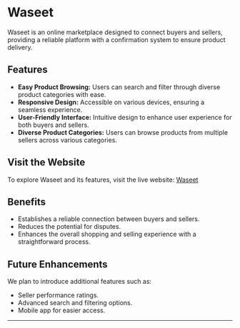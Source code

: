 # Waseet

Waseet is an online marketplace designed to connect buyers and sellers, providing a reliable platform with a confirmation system to ensure product delivery.

## Features

- **Easy Product Browsing:** Users can search and filter through diverse product categories with ease.
- **Responsive Design:** Accessible on various devices, ensuring a seamless experience.
- **User-Friendly Interface:** Intuitive design to enhance user experience for both buyers and sellers.
- **Diverse Product Categories:** Users can browse products from multiple sellers across various categories.

## Visit the Website

To explore Waseet and its features, visit the live website: [Waseet](https://jocular-pastelito-274218.netlify.app/)

## Benefits

- Establishes a reliable connection between buyers and sellers.
- Reduces the potential for disputes.
- Enhances the overall shopping and selling experience with a straightforward process.

## Future Enhancements

We plan to introduce additional features such as:

- Seller performance ratings.
- Advanced search and filtering options.
- Mobile app for easier access.

---




